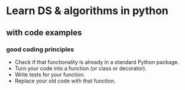 # Learn DS & algorithms in python

## with code examples

### good coding principles

- Check if that functionality is already in a standard Python package.
- Turn your code into a function (or class or decorator).
- Write tests for your function.
- Replace your old code with that function.